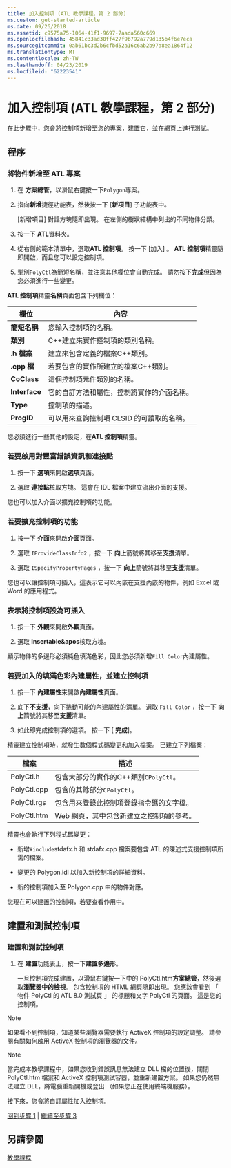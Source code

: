 ```yaml
---
title: 加入控制項 (ATL 教學課程，第 2 部分)
ms.custom: get-started-article
ms.date: 09/26/2018
ms.assetid: c9575a75-1064-41f1-9697-7aada560c669
ms.openlocfilehash: 45841c33ad30ff427f9b792a779d135b4f6e7eca
ms.sourcegitcommit: 0ab61bc3d2b6cfbd52a16c6ab2b97a8ea1864f12
ms.translationtype: MT
ms.contentlocale: zh-TW
ms.lasthandoff: 04/23/2019
ms.locfileid: "62223541"
---
```

# <a name="adding-a-control-atl-tutorial-part-2"></a>加入控制項 (ATL 教學課程，第 2 部分)

在此步驟中，您會將控制項新增至您的專案，建置它，並在網頁上進行測試。

## <a name="procedures"></a>程序

### <a name="to-add-an-object-to-an-atl-project"></a>將物件新增至 ATL 專案

1. 在 **方案總管**，以滑鼠右鍵按一下`Polygon`專案。

1. 指向**新增**捷徑功能表，然後按一下 [**新項目**] 子功能表中。

    [新增項目] 對話方塊隨即出現。 在左側的樹狀結構中列出的不同物件分類。

1. 按一下  **ATL**資料夾。

1. 從右側的範本清單中，選取**ATL 控制項**。 按一下 [加入] 。 **ATL 控制項**精靈隨即開啟，而且您可以設定控制項。

1. 型別`PolyCtl`為簡短名稱，並注意其他欄位會自動完成。 請勿按下**完成**但因為您必須進行一些變更。

**ATL 控制項**精靈**名稱**頁面包含下列欄位：

|欄位|內容|
|-----------|--------------|
|**簡短名稱**|您輸入控制項的名稱。|
|**類別**|C++建立來實作控制項的類別名稱。|
|**.h 檔案**|建立來包含定義的檔案C++類別。|
|**.cpp 檔**|若要包含的實作所建立的檔案C++類別。|
|**CoClass**|這個控制項元件類別的名稱。|
|**Interface**|它的自訂方法和屬性，控制將實作的介面名稱。|
|**Type**|控制項的描述。|
|**ProgID**|可以用來查詢控制項 CLSID 的可讀取的名稱。|

您必須進行一些其他的設定，在**ATL 控制項**精靈。

### <a name="to-enable-support-for-rich-error-information-and-connection-points"></a>若要啟用對豐富錯誤資訊和連接點

1. 按一下 **選項**來開啟**選項**頁面。

1. 選取 **連接點**核取方塊。 這會在 IDL 檔案中建立流出介面的支援。

您也可以加入介面以擴充控制項的功能。

### <a name="to-extend-the-controls-functionality"></a>若要擴充控制項的功能

1. 按一下 **介面**來開啟**介面**頁面。

1. 選取  `IProvideClassInfo2` ，按一下 **向上**箭號將其移至**支援**清單。

1. 選取  `ISpecifyPropertyPages` ，按一下 **向上**箭號將其移至**支援**清單。

您也可以讓控制項可插入，這表示它可以內嵌在支援內嵌的物件，例如 Excel 或 Word 的應用程式。

### <a name="to-make-the-control-insertable"></a>表示將控制項設為可插入

1. 按一下 **外觀**來開啟**外觀**頁面。

1. 選取  **Insertable&apos**核取方塊。

顯示物件的多邊形必須純色填滿色彩，因此您必須新增`Fill Color`內建屬性。

### <a name="to-add-a-fill-color-stock-property-and-create-the-control"></a>若要加入的填滿色彩內建屬性，並建立控制項

1. 按一下 **內建屬性**來開啟**內建屬性**頁面。

1. 底下**不支援**，向下捲動可能的內建屬性的清單。 選取  `Fill Color` ，按一下 **向上**箭號將其移至**支援**清單。

1. 如此即完成控制項的選項。 按一下 [ **完成**]。

精靈建立控制項時，就發生數個程式碼變更和加入檔案。 已建立下列檔案：

|檔案|描述|
|----------|-----------------|
|PolyCtl.h|包含大部分的實作的C++類別`CPolyCtl`。|
|PolyCtl.cpp|包含的其餘部分`CPolyCtl`。|
|PolyCtl.rgs|包含用來登錄此控制項登錄指令碼的文字檔。|
|PolyCtl.htm|Web 網頁，其中包含新建立之控制項的參考。|

精靈也會執行下列程式碼變更：

- 新增`#include`stdafx.h 和 stdafx.cpp 檔案要包含 ATL 的陳述式支援控制項所需的檔案。

- 變更的 Polygon.idl 以加入新控制項的詳細資料。

- 新的控制項加入至 Polygon.cpp 中的物件對應。

您現在可以建置的控制項，若要查看作用中。

## <a name="building-and-testing-the-control"></a>建置和測試控制項

### <a name="to-build-and-test-the-control"></a>建置和測試控制項

1. 在 **建置**功能表上，按一下**建置多邊形**。

    一旦控制項完成建置，以滑鼠右鍵按一下中的 PolyCtl.htm**方案總管**，然後選取**瀏覽器中的檢視**。 包含控制項的 HTML 網頁隨即出現。 您應該會看到 「 物件 PolyCtl 的 ATL 8.0 測試頁 」 的標題和文字 PolyCtl 的頁面。 這是您的控制項。

> [!NOTE]
> 如果看不到控制項，知道某些瀏覽器需要執行 ActiveX 控制項的設定調整。 請參閱有關如何啟用 ActiveX 控制項的瀏覽器的文件。

> [!NOTE]
> 當完成本教學課程中，如果您收到錯誤訊息無法建立 DLL 檔的位置後，關閉 PolyCtl.htm 檔案和 ActiveX 控制項測試容器，並重新建置方案。 如果您仍然無法建立 DLL，將電腦重新開機或登出 （如果您正在使用終端機服務）。

接下來，您會將自訂屬性加入控制項。

[回到步驟 1](../atl/creating-the-project-atl-tutorial-part-1.md) &#124; [繼續至步驟 3](../atl/adding-a-property-to-the-control-atl-tutorial-part-3.md)

## <a name="see-also"></a>另請參閱

[教學課程](../atl/active-template-library-atl-tutorial.md)
